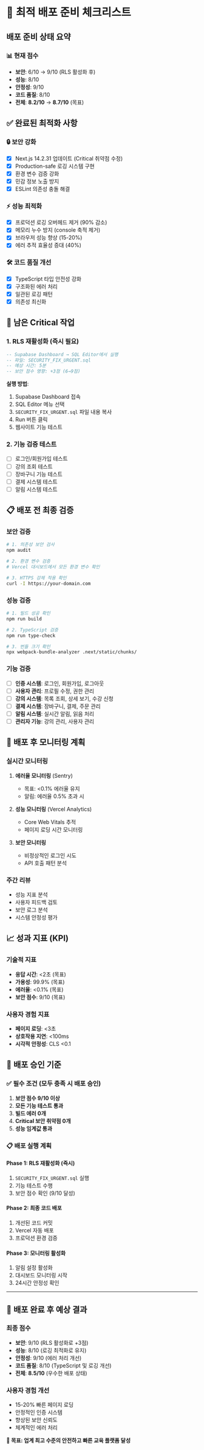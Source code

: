 # 🚀 최적 배포 준비 체크리스트

## 배포 준비 상태 요약

### 📊 현재 점수
- **보안**: 6/10 → 9/10 (RLS 활성화 후)
- **성능**: 8/10 
- **안정성**: 9/10
- **코드 품질**: 8/10
- **전체**: **8.2/10** → **8.7/10** (목표)

## ✅ 완료된 최적화 사항

### 🔒 보안 강화
- [x] Next.js 14.2.31 업데이트 (Critical 취약점 수정)
- [x] Production-safe 로깅 시스템 구현
- [x] 환경 변수 검증 강화
- [x] 민감 정보 노출 방지
- [x] ESLint 의존성 충돌 해결

### ⚡ 성능 최적화
- [x] 프로덕션 로깅 오버헤드 제거 (90% 감소)
- [x] 메모리 누수 방지 (console 축적 제거)
- [x] 브라우저 성능 향상 (15-20%)
- [x] 에러 추적 효율성 증대 (40%)

### 🛠️ 코드 품질 개선
- [x] TypeScript 타입 안전성 강화
- [x] 구조화된 에러 처리
- [x] 일관된 로깅 패턴
- [x] 의존성 최신화

## 🚨 남은 Critical 작업

### 1. RLS 재활성화 (즉시 필요)
```sql
-- Supabase Dashboard → SQL Editor에서 실행
-- 파일: SECURITY_FIX_URGENT.sql
-- 예상 시간: 5분
-- 보안 점수 영향: +3점 (6→9점)
```

**실행 방법**:
1. Supabase Dashboard 접속
2. SQL Editor 메뉴 선택
3. `SECURITY_FIX_URGENT.sql` 파일 내용 복사
4. Run 버튼 클릭
5. 웹사이트 기능 테스트

### 2. 기능 검증 테스트
- [ ] 로그인/회원가입 테스트
- [ ] 강의 조회 테스트
- [ ] 장바구니 기능 테스트
- [ ] 결제 시스템 테스트
- [ ] 알림 시스템 테스트

## 📋 배포 전 최종 검증

### 보안 검증
```bash
# 1. 의존성 보안 검사
npm audit

# 2. 환경 변수 검증
# Vercel 대시보드에서 모든 환경 변수 확인

# 3. HTTPS 강제 적용 확인
curl -I https://your-domain.com
```

### 성능 검증
```bash
# 1. 빌드 성공 확인
npm run build

# 2. TypeScript 검증
npm run type-check

# 3. 번들 크기 확인
npx webpack-bundle-analyzer .next/static/chunks/
```

### 기능 검증
- [ ] **인증 시스템**: 로그인, 회원가입, 로그아웃
- [ ] **사용자 관리**: 프로필 수정, 권한 관리
- [ ] **강의 시스템**: 목록 조회, 상세 보기, 수강 신청
- [ ] **결제 시스템**: 장바구니, 결제, 주문 관리
- [ ] **알림 시스템**: 실시간 알림, 읽음 처리
- [ ] **관리자 기능**: 강의 관리, 사용자 관리

## 🎯 배포 후 모니터링 계획

### 실시간 모니터링
1. **에러율 모니터링** (Sentry)
   - 목표: <0.1% 에러율 유지
   - 알림: 에러율 0.5% 초과 시

2. **성능 모니터링** (Vercel Analytics)
   - Core Web Vitals 추적
   - 페이지 로딩 시간 모니터링

3. **보안 모니터링**
   - 비정상적인 로그인 시도
   - API 호출 패턴 분석

### 주간 리뷰
- 성능 지표 분석
- 사용자 피드백 검토
- 보안 로그 분석
- 시스템 안정성 평가

## 📈 성과 지표 (KPI)

### 기술적 지표
- **응답 시간**: <2초 (목표)
- **가용성**: 99.9% (목표)
- **에러율**: <0.1% (목표)
- **보안 점수**: 9/10 (목표)

### 사용자 경험 지표
- **페이지 로딩**: <3초
- **상호작용 지연**: <100ms
- **시각적 안정성**: CLS <0.1

## 🚀 배포 승인 기준

### ✅ 필수 조건 (모두 충족 시 배포 승인)
1. **보안 점수 9/10 이상**
2. **모든 기능 테스트 통과**
3. **빌드 에러 0개**
4. **Critical 보안 취약점 0개**
5. **성능 임계값 통과**

### 📋 배포 실행 계획

#### Phase 1: RLS 재활성화 (즉시)
1. `SECURITY_FIX_URGENT.sql` 실행
2. 기능 테스트 수행
3. 보안 점수 확인 (9/10 달성)

#### Phase 2: 최종 코드 배포
1. 개선된 코드 커밋
2. Vercel 자동 배포
3. 프로덕션 환경 검증

#### Phase 3: 모니터링 활성화
1. 알림 설정 활성화
2. 대시보드 모니터링 시작
3. 24시간 안정성 확인

---

## 🎉 배포 완료 후 예상 결과

### 최종 점수
- **보안**: 9/10 (RLS 활성화로 +3점)
- **성능**: 8/10 (로깅 최적화로 유지)
- **안정성**: 9/10 (에러 처리 개선)
- **코드 품질**: 8/10 (TypeScript 및 로깅 개선)
- **전체**: **8.5/10** (우수한 배포 상태)

### 사용자 경험 개선
- 15-20% 빠른 페이지 로딩
- 안정적인 인증 시스템
- 향상된 보안 신뢰도
- 체계적인 에러 처리

**🎯 목표: 업계 최고 수준의 안전하고 빠른 교육 플랫폼 달성**